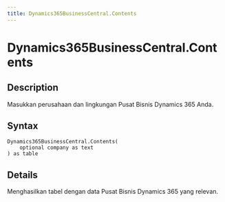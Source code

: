 ```yaml
---
title: Dynamics365BusinessCentral.Contents
---
```


# Dynamics365BusinessCentral.Contents


## Description

Masukkan perusahaan dan lingkungan Pusat Bisnis Dynamics 365 Anda.


## Syntax

```powerquery
Dynamics365BusinessCentral.Contents(
    optional company as text
) as table
```


## Details

Menghasilkan tabel dengan data Pusat Bisnis Dynamics 365 yang relevan. 


